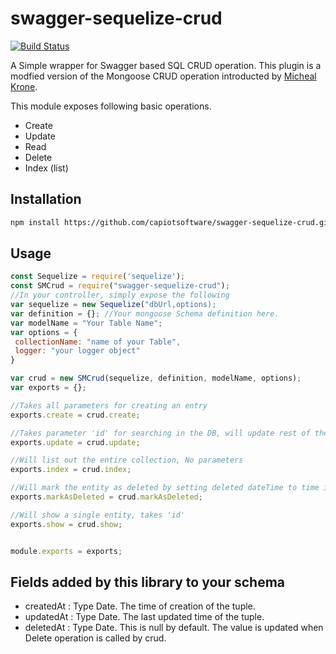 # swagger-sequelize-crud
[![Build Status](https://travis-ci.org/capiotsoftware/swagger-mongoose-crud.svg?branch=master)](https://travis-ci.org/capiotsoftware/swagger-mongoose-crud)

A Simple wrapper for Swagger based SQL CRUD operation. This plugin is a modfied version of the Mongoose CRUD operation introducted by [Micheal Krone](https://github.com/michaelkrone).

This module exposes following basic operations.
* Create
* Update
* Read
* Delete
* Index (list)

## Installation
``` sh
npm install https://github.com/capiotsoftware/swagger-sequelize-crud.git --save
```

## Usage 
```javascript
const Sequelize = require('sequelize');
const SMCrud = require("swagger-sequelize-crud");
//In your controller, simply expose the following
var sequelize = new Sequelize("dbUrl,options);
var definition = {}; //Your mongoose Schema definition here.  
var modelName = "Your Table Name";
var options = {
 collectionName: "name of your Table",
 logger: "your logger object"
}

var crud = new SMCrud(sequelize, definition, modelName, options);
var exports = {};

//Takes all parameters for creating an entry
exports.create = crud.create; 

//Takes parameter 'id' for searching in the DB, will update rest of the parameters.
exports.update = crud.update;

//Will list out the entire collection, No parameters
exports.index = crud.index;

//Will mark the entity as deleted by setting deleted dateTime to time it was deleted, takes 'id'
exports.markAsDeleted = crud.markAsDeleted;

//Will show a single entity, takes 'id'
exports.show = crud.show;


module.exports = exports;
```

## Fields added by this library to your schema

* createdAt : Type Date. The time of creation of the tuple.
* updatedAt : Type Date. The last updated time of the tuple.
* deletedAt : Type Date. This is null by default. The value is updated when Delete operation is called by crud.

